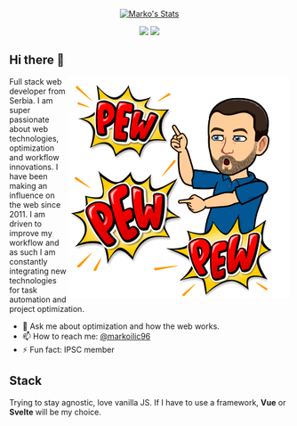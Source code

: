 <p align="center">
  <a href="https://github.com/ilicmarko" class="rich-diff-level-one">
    <img src="https://github-readme-stats.vercel.app/api?username=ilicmarko&title_color=333&text_color=777" alt="Marko's Stats" >
  </a>  
</p>

<p align="center">
    <img src="https://badges.pufler.dev/visits/ilicmarko/ilicmarko?style=flat-square&color=black&logo=github">
    <img src="https://badges.pufler.dev/years/ilicmarko?style=flat-square&color=black&logo=github">
</p>

## Hi there 👋

<img src="https://raw.githubusercontent.com/ilicmarko/ilicmarko/master/pewpew.png" align="right" alt="Emoji avatar of me with pew pew words"/>

Full stack web developer from Serbia. I am super passionate about web technologies, optimization and workflow innovations. I have been making an influence on the web since 2011. I am driven to improve my workflow and as such I am constantly integrating new technologies for task automation and project optimization.


- 💬 Ask me about optimization and how the web works.
- 📫 How to reach me: [@markoilic96](https://twitter.com/markoilic96)
- ⚡ Fun fact: IPSC member

## Stack
Trying to stay agnostic, love vanilla JS. If I have to use a framework, **Vue** or **Svelte** will be my choice.
